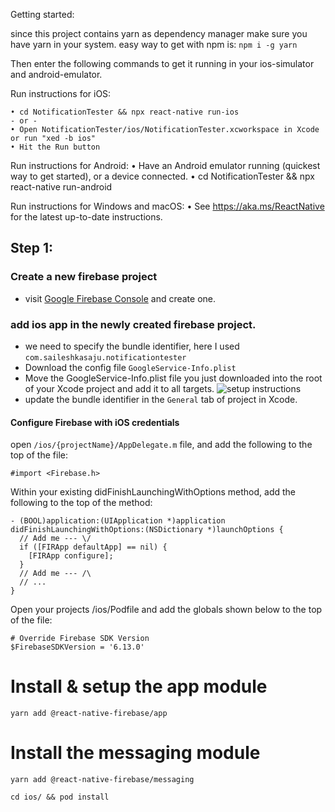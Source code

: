 Getting started:

since this project contains yarn as dependency manager make sure you have yarn in your system. easy way to get with npm is: `npm i -g yarn`

Then enter the following commands to get it running in your ios-simulator and android-emulator.

Run instructions for iOS:

    • cd NotificationTester && npx react-native run-ios
    - or -
    • Open NotificationTester/ios/NotificationTester.xcworkspace in Xcode or run "xed -b ios"
    • Hit the Run button

Run instructions for Android:
• Have an Android emulator running (quickest way to get started), or a device connected.
• cd NotificationTester && npx react-native run-android

Run instructions for Windows and macOS:
• See https://aka.ms/ReactNative for the latest up-to-date instructions.

## Step 1:

### Create a new firebase project

- visit [Google Firebase Console](https://console.firebase.google.com/) and create one.

### add ios app in the newly created firebase project.

- we need to specify the bundle identifier, here I used `com.saileshkasaju.notificationtester`
- Download the config file `GoogleService-Info.plist`
- Move the GoogleService-Info.plist file you just downloaded into the root of your Xcode project and add it to all targets.
  ![setup instructions](https://www.gstatic.com/mobilesdk/160426_mobilesdk/images/xcode_project_panel@2x.png 'Instructions for Xcode')
- update the bundle identifier in the `General` tab of project in Xcode.

#### Configure Firebase with iOS credentials

open `/ios/{projectName}/AppDelegate.m` file, and add the following to the top of the file:

```
#import <Firebase.h>
```

Within your existing didFinishLaunchingWithOptions method, add the following to the top of the method:

```
- (BOOL)application:(UIApplication *)application didFinishLaunchingWithOptions:(NSDictionary *)launchOptions {
  // Add me --- \/
  if ([FIRApp defaultApp] == nil) {
    [FIRApp configure];
  }
  // Add me --- /\
  // ...
}
```

Open your projects /ios/Podfile and add the globals shown below to the top of the file:

```
# Override Firebase SDK Version
$FirebaseSDKVersion = '6.13.0'
```

# Install & setup the app module

`yarn add @react-native-firebase/app`

# Install the messaging module

`yarn add @react-native-firebase/messaging`

`cd ios/ && pod install`
